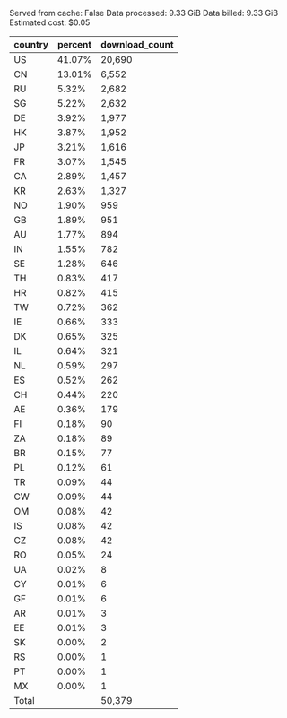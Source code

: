Served from cache: False
Data processed: 9.33 GiB
Data billed: 9.33 GiB
Estimated cost: $0.05

| country | percent | download_count |
| ------- | ------- | -------------- |
| US      |  41.07% |         20,690 |
| CN      |  13.01% |          6,552 |
| RU      |   5.32% |          2,682 |
| SG      |   5.22% |          2,632 |
| DE      |   3.92% |          1,977 |
| HK      |   3.87% |          1,952 |
| JP      |   3.21% |          1,616 |
| FR      |   3.07% |          1,545 |
| CA      |   2.89% |          1,457 |
| KR      |   2.63% |          1,327 |
| NO      |   1.90% |            959 |
| GB      |   1.89% |            951 |
| AU      |   1.77% |            894 |
| IN      |   1.55% |            782 |
| SE      |   1.28% |            646 |
| TH      |   0.83% |            417 |
| HR      |   0.82% |            415 |
| TW      |   0.72% |            362 |
| IE      |   0.66% |            333 |
| DK      |   0.65% |            325 |
| IL      |   0.64% |            321 |
| NL      |   0.59% |            297 |
| ES      |   0.52% |            262 |
| CH      |   0.44% |            220 |
| AE      |   0.36% |            179 |
| FI      |   0.18% |             90 |
| ZA      |   0.18% |             89 |
| BR      |   0.15% |             77 |
| PL      |   0.12% |             61 |
| TR      |   0.09% |             44 |
| CW      |   0.09% |             44 |
| OM      |   0.08% |             42 |
| IS      |   0.08% |             42 |
| CZ      |   0.08% |             42 |
| RO      |   0.05% |             24 |
| UA      |   0.02% |              8 |
| CY      |   0.01% |              6 |
| GF      |   0.01% |              6 |
| AR      |   0.01% |              3 |
| EE      |   0.01% |              3 |
| SK      |   0.00% |              2 |
| RS      |   0.00% |              1 |
| PT      |   0.00% |              1 |
| MX      |   0.00% |              1 |
| Total   |         |         50,379 |

